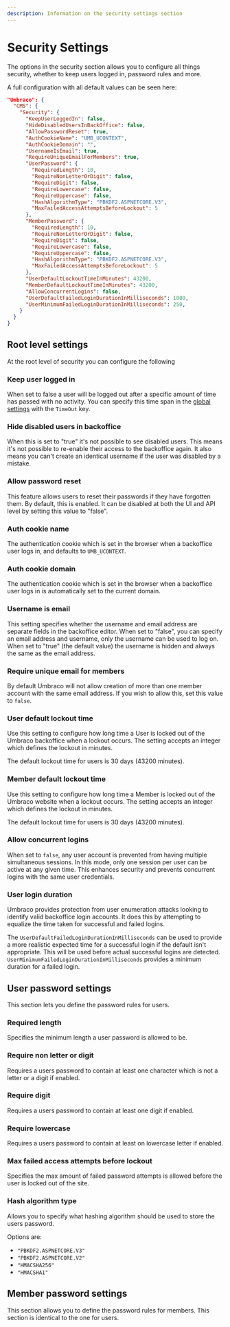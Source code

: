 ```yaml
---
description: Information on the security settings section
---
```


# Security Settings

The options in the security section allows you to configure all things security, whether to keep users logged in, password rules and more.

A full configuration with all default values can be seen here:

```json
"Umbraco": {
  "CMS": {
    "Security": {
      "KeepUserLoggedIn": false,
      "HideDisabledUsersInBackOffice": false,
      "AllowPasswordReset": true,
      "AuthCookieName": "UMB_UCONTEXT",
      "AuthCookieDomain": "",
      "UsernameIsEmail": true,
      "RequireUniqueEmailForMembers": true,
      "UserPassword": {
        "RequiredLength": 10,
        "RequireNonLetterOrDigit": false,
        "RequireDigit": false,
        "RequireLowercase": false,
        "RequireUppercase": false,
        "HashAlgorithmType": "PBKDF2.ASPNETCORE.V3",
        "MaxFailedAccessAttemptsBeforeLockout": 5
      },
      "MemberPassword": {
        "RequiredLength": 10,
        "RequireNonLetterOrDigit": false,
        "RequireDigit": false,
        "RequireLowercase": false,
        "RequireUppercase": false,
        "HashAlgorithmType": "PBKDF2.ASPNETCORE.V3",
        "MaxFailedAccessAttemptsBeforeLockout": 5
      },
      "UserDefaultLockoutTimeInMinutes": 43200,
      "MemberDefaultLockoutTimeInMinutes": 43200,
      "AllowConcurrentLogins": false,
      "UserDefaultFailedLoginDurationInMilliseconds": 1000,
      "UserMinimumFailedLoginDurationInMilliseconds": 250,
    }
  }
}
```

## Root level settings

At the root level of security you can configure the following

### Keep user logged in

When set to false a user will be logged out after a specific amount of time has passed with no activity. You can specify this time span in the [global settings](globalsettings.md) with the `TimeOut` key.

### Hide disabled users in backoffice

When this is set to "true" it's not possible to see disabled users. This means it's not possible to re-enable their access to the backoffice again. It also means you can't create an identical username if the user was disabled by a mistake.

### Allow password reset

This feature allows users to reset their passwords if they have forgotten them. By default, this is enabled. It can be disabled at both the UI and API level by setting this value to "false".

### Auth cookie name

The authentication cookie which is set in the browser when a backoffice user logs in, and defaults to `UMB_UCONTEXT`.

### Auth cookie domain

The authentication cookie which is set in the browser when a backoffice user logs in is automatically set to the current domain.

### Username is email

This setting specifies whether the username and email address are separate fields in the backoffice editor. When set to "false", you can specify an email address and username, only the username can be used to log on. When set to "true" (the default value) the username is hidden and always the same as the email address.

### Require unique email for members

By default Umbraco will not allow creation of more than one member account with the same email address. If you wish to allow this, set this value to `false`.

### User default lockout time

Use this setting to configure how long time a User is locked out of the Umbraco backoffice when a lockout occurs. The setting accepts an integer which defines the lockout in minutes.

The default lockout time for users is 30 days (43200 minutes).

### Member default lockout time

Use this setting to configure how long time a Member is locked out of the Umbraco website when a lockout occurs. The setting accepts an integer which defines the lockout in minutes.

The default lockout time for users is 30 days (43200 minutes).

### Allow concurrent logins

When set to `false`, any user account is prevented from having multiple simultaneous sessions. In this mode, only one session per user can be active at any given time. This enhances security and prevents concurrent logins with the same user credentials.

### User login duration

Umbraco provides protection from user enumeration attacks looking to identify valid backoffice login accounts. It does this by attempting to equalize the time taken for successful and failed logins.

The `UserDefaultFailedLoginDurationInMilliseconds` can be used to provide a more realistic expected time for a successful login if the default isn't appropriate. This will be used before actual successful logins are detected. `UserMinimumFailedLoginDurationInMilliseconds` provides a minimum duration for a failed login.

## User password settings

This section lets you define the password rules for users.

### Required length

Specifies the minimum length a user password is allowed to be.

### Require non letter or digit

Requires a users password to contain at least one character which is not a letter or a digit if enabled.

### Require digit

Requires a users password to contain at least one digit if enabled.

### Require lowercase

Requires a users password to contain at least on lowercase letter if enabled.

### Max failed access attempts before lockout

Specifies the max amount of failed password attempts is allowed before the user is locked out of the site.

### Hash algorithm type

Allows you to specify what hashing algorithm should be used to store the users password.

Options are:

* `"PBKDF2.ASPNETCORE.V3"`
* `"PBKDF2.ASPNETCORE.V2"`
* `"HMACSHA256"`
* `"HMACSHA1"`

## Member password settings

This section allows you to define the password rules for members. This section is identical to the one for users.
